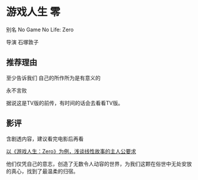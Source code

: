 # 游戏人生 零

别名 No Game No Life: Zero

导演 石塚敦子

## 推荐理由

至少告诉我们 自己的所作所为是有意义的

永不言败

据说这是TV版的前传，有时间的话会去看看TV版。

## 影评

含剧透内容，建议看完电影后再看

[以《游戏人生：Zero》为例，浅谈线性故事的主人公要求](https://movie.douban.com/review/10332156/#comments)

他们仅凭自己的意志，创造了无数令人动容的世界，为我们这颗在俗世中无处安放的真心，找到了最温柔的归宿。
